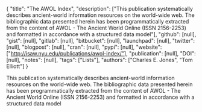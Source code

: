 {
  "title": "The AWOL Index",
  "description": ["This publication systematically describes ancient-world information resources on the world-wide web. The bibliographic data presented herein has been programmatically extracted from the content of AWOL - The Ancient World Online (ISSN 2156-2253) and formatted in accordance with a structured data model"],
  "github": [null],
  "gist": [null],
  "gitlab": [null],
  "bitbucket": [null],
  "launchpad": [null],
  "twitter": [null],
  "blogpost": [null],
  "cran": [null],
  "pypi": [null],
  "website": ["http://isaw.nyu.edu/publications/awol-index/"],
  "publication": [null],
  "DOI": [null],
  "notes": [null],
  "tags": ["Lists"],
  "authors": ["Charles E. Jones", "Tom Elliott"]
}

<!-- Generated by csv2md.R – do not edit by hand -->

This publication systematically describes ancient-world information resources on the world-wide web. The bibliographic data presented herein has been programmatically extracted from the content of AWOL - The Ancient World Online (ISSN 2156-2253) and formatted in accordance with a structured data model